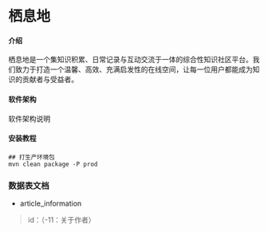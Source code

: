 # 栖息地

#### 介绍

栖息地是一个集知识积累、日常记录与互动交流于一体的综合性知识社区平台。我们致力于打造一个温馨、高效、充满启发性的在线空间，让每一位用户都能成为知识的贡献者与受益者。

#### 软件架构

软件架构说明

#### 安装教程

```text
## 打生产环境包
mvn clean package -P prod
```

### 数据表文档
- article_information
> id：（-11：关于作者）
